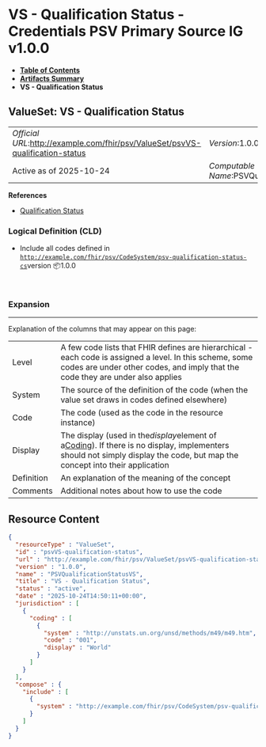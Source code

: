 # VS - Qualification Status - Credentials PSV Primary Source IG v1.0.0

* [**Table of Contents**](toc.md)
* [**Artifacts Summary**](artifacts.md)
* **VS - Qualification Status**

## ValueSet: VS - Qualification Status 

| | |
| :--- | :--- |
| *Official URL*:http://example.com/fhir/psv/ValueSet/psvVS-qualification-status | *Version*:1.0.0 |
| Active as of 2025-10-24 | *Computable Name*:PSVQualificationStatusVS |

 **References** 

* [Qualification Status](StructureDefinition-qualification-status.md)

### Logical Definition (CLD)

* Include all codes defined in [`http://example.com/fhir/psv/CodeSystem/psv-qualification-status-cs`](CodeSystem-psv-qualification-status-cs.md)version 📦1.0.0

 

### Expansion

-------

 Explanation of the columns that may appear on this page: 

| | |
| :--- | :--- |
| Level | A few code lists that FHIR defines are hierarchical - each code is assigned a level. In this scheme, some codes are under other codes, and imply that the code they are under also applies |
| System | The source of the definition of the code (when the value set draws in codes defined elsewhere) |
| Code | The code (used as the code in the resource instance) |
| Display | The display (used in the*display*element of a[Coding](http://hl7.org/fhir/R4/datatypes.html#Coding)). If there is no display, implementers should not simply display the code, but map the concept into their application |
| Definition | An explanation of the meaning of the concept |
| Comments | Additional notes about how to use the code |



## Resource Content

```json
{
  "resourceType" : "ValueSet",
  "id" : "psvVS-qualification-status",
  "url" : "http://example.com/fhir/psv/ValueSet/psvVS-qualification-status",
  "version" : "1.0.0",
  "name" : "PSVQualificationStatusVS",
  "title" : "VS - Qualification Status",
  "status" : "active",
  "date" : "2025-10-24T14:50:11+00:00",
  "jurisdiction" : [
    {
      "coding" : [
        {
          "system" : "http://unstats.un.org/unsd/methods/m49/m49.htm",
          "code" : "001",
          "display" : "World"
        }
      ]
    }
  ],
  "compose" : {
    "include" : [
      {
        "system" : "http://example.com/fhir/psv/CodeSystem/psv-qualification-status-cs"
      }
    ]
  }
}

```
